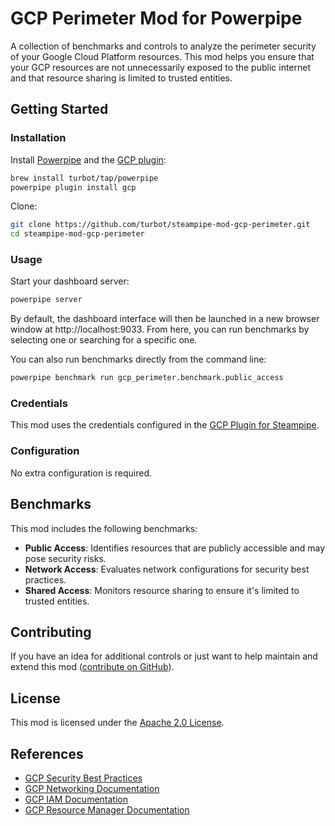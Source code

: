# GCP Perimeter Mod for Powerpipe

A collection of benchmarks and controls to analyze the perimeter security of your Google Cloud Platform resources. This mod helps you ensure that your GCP resources are not unnecessarily exposed to the public internet and that resource sharing is limited to trusted entities.

## Getting Started

### Installation

Install [Powerpipe](https://powerpipe.io/downloads) and the [GCP plugin](https://hub.steampipe.io/plugins/turbot/gcp):

```bash
brew install turbot/tap/powerpipe
powerpipe plugin install gcp
```

Clone:

```bash
git clone https://github.com/turbot/steampipe-mod-gcp-perimeter.git
cd steampipe-mod-gcp-perimeter
```

### Usage

Start your dashboard server:

```bash
powerpipe server
```

By default, the dashboard interface will then be launched in a new browser window at http://localhost:9033. From here, you can run benchmarks by selecting one or searching for a specific one.

You can also run benchmarks directly from the command line:

```bash
powerpipe benchmark run gcp_perimeter.benchmark.public_access
```

### Credentials

This mod uses the credentials configured in the [GCP Plugin for Steampipe](https://hub.steampipe.io/plugins/turbot/gcp).

### Configuration

No extra configuration is required.

## Benchmarks

This mod includes the following benchmarks:

- **Public Access**: Identifies resources that are publicly accessible and may pose security risks.
- **Network Access**: Evaluates network configurations for security best practices.
- **Shared Access**: Monitors resource sharing to ensure it's limited to trusted entities.

## Contributing

If you have an idea for additional controls or just want to help maintain and extend this mod ([contribute on GitHub](https://github.com/turbot/steampipe-mod-gcp-perimeter)).

## License

This mod is licensed under the [Apache 2.0 License](https://www.apache.org/licenses/LICENSE-2.0).

## References

- [GCP Security Best Practices](https://cloud.google.com/docs/enterprise/best-practices-for-enterprise-organizations#networking-security)
- [GCP Networking Documentation](https://cloud.google.com/vpc/docs/vpc)
- [GCP IAM Documentation](https://cloud.google.com/iam/docs)
- [GCP Resource Manager Documentation](https://cloud.google.com/resource-manager/docs) 

